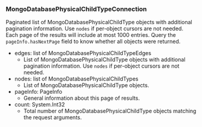 ### MongoDatabasePhysicalChildTypeConnection
Paginated list of MongoDatabasePhysicalChildType objects with additional pagination information. Use `nodes` if per-object cursors are not needed. Each page of the results will include at most 1000 entries. Query the `pageInfo.hasNextPage` field to know whether all objects were returned.

- edges: list of MongoDatabasePhysicalChildTypeEdges
  - List of MongoDatabasePhysicalChildType objects with additional pagination information. Use `nodes` if per-object cursors are not needed.
- nodes: list of MongoDatabasePhysicalChildTypes
  - List of MongoDatabasePhysicalChildType objects.
- pageInfo: PageInfo
  - General information about this page of results.
- count: System.Int32
  - Total number of MongoDatabasePhysicalChildType objects matching the request arguments.
